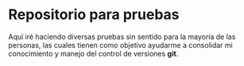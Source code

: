 # Repositorio para pruebas

Aquí iré haciendo diversas pruebas sin sentido para la mayoría de las personas, las cuales tienen como objetivo ayudarme a consolidar mi conocimiento y manejo del control de versiones __git__.
